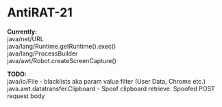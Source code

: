 # AntiRAT-21

**Currently:** <br/>
java/net/URL <br/>
java/lang/Runtime.getRuntime().exec() <br/>
java/lang/ProcessBuilder <br/>
java/awt/Robot.createScreenCapture()

**TODO:** <br/>
java/io/File - blacklists aka param value filter (User Data, Chrome etc.) <br/>
java.awt.datatransfer.Clipboard - Spoof clipboard retrieve.
Spoofed POST request body
